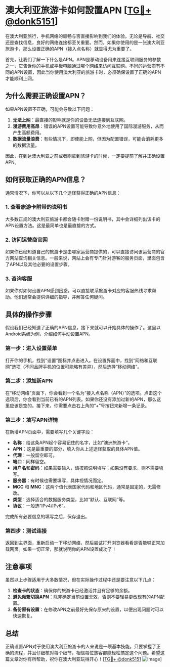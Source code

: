 # 澳大利亚旅游卡如何設置APN [[TG💪+ @donk5151](https://t.me/s/donk5151)]

在澳大利亚旅行，手机网络的顺畅与否直接影响到我们的体验。无论是导航、社交还是查找信息，良好的网络连接都至关重要。然而，如果你使用的是一张澳大利亚旅游卡，那么设置正确的APN（接入点名称）就显得尤为重要了。

首先，让我们了解一下什么是APN。APN是移动设备用来连接互联网服务的参数之一，它告诉你的手机或平板电脑通过哪个网络来访问互联网。不同的运营商有不同的APN设置，因此当你使用澳大利亚的旅游卡时，必须确保设置了正确的APN才能顺利上网。

## 为什么需要正确设置APN？

如果APN设置不正确，可能会导致以下问题：
1. **无法上网**：最直接的影响就是你的设备无法连接到互联网。
2. **漫游费用高昂**：错误的APN设置可能导致你意外地使用了国际漫游服务，从而产生高额费用。
3. **数据流量浪费**：有些情况下，即使能上网，但因为配置错误，可能会消耗更多的数据流量。

因此，在到达澳大利亚之前或者刚拿到旅游卡的时候，一定要提前了解并正确设置APN。

## 如何获取正确的APN信息？

通常情况下，你可以从以下几个途径获得正确的APN信息：

### 1. 查看旅游卡附带的说明书

大多数正规的澳大利亚旅游卡都会随卡附赠一份说明书，其中会详细列出该卡的APN设置方法。这是最简单也是最直接的方式。

### 2. 访问运营商官网

如果你已经知道自己的旅游卡是由哪家运营商提供的，可以直接访问该运营商的官方网站查询相关信息。一般来说，网站上会有专门针对游客的服务页面，里面包含了APN以及其他必要的设置步骤。

### 3. 咨询客服

如果你对如何设置APN感到困惑，可以直接联系旅游卡对应的客服热线寻求帮助。他们通常会提供详细的指导，并解答任何疑问。

## 具体的操作步骤

假设我们已经知道了正确的APN信息，接下来就可以开始具体的操作了。这里以Android系统为例，介绍如何手动设置APN。

### 第一步：进入设置菜单

打开你的手机，找到“设置”图标并点击进入。在设置界面中，找到“网络和互联网”选项（不同品牌手机的位置可能略有差异），然后选择“移动网络”。

### 第二步：添加新APN

在“移动网络”页面下，你会看到一个名为“接入点名称（APN）”的选项。点击这个选项后，你会看到当前已有的APN列表。如果你还没有添加过新的APN，那么这里应该是空的。接下来，你需要点击右上角的“+”号按钮来新增一条记录。

### 第三步：填写APN详情

在新增APN页面中，需要填写几个关键字段：

- **名称**：给这条APN起个容易记住的名字，比如“澳洲旅游卡”。
- **APN**：这是最重要的部分，填入你从上述途径获取的具体APN值。
- **代理**：一般留空即可。
- **端口**：同样留空。
- **用户名**和**密码**：如果需要输入，请按照说明填写；如果没有要求，则不需要填写。
- **服务器**：有时候也需要填写，具体视情况而定。
- **MCC** 和 **MNC**：这两个值代表国家代码和地区代码，通常是固定的，无需修改。
- **类型**：选择适合的数据服务类型，比如“默认、互联网”等。
- **协议**：一般选“IPv4/IPv6”。

完成所有必要信息的填写之后，保存退出。

### 第四步：测试连接

返回到主界面，重新启动一下移动网络，然后尝试打开浏览器看看是否能够正常加载网页。如果一切正常，那就说明你的APN设置成功了！

## 注意事项

虽然以上步骤适用于大多数情况，但在实际操作过程中还是要注意以下几点：

1. **检查卡的状态**：确保你的旅游卡已经激活并且有足够的余额。
2. **避免频繁切换APN**：除非确定当前设置无效，否则不要轻易更改现有的APN配置。
3. **备份原有设置**：在修改APN之前最好先保存原来的设置，以便出现问题时可以快速恢复。

## 总结

正确设置APN对于使用澳大利亚旅游卡的人来说是一项基本技能。只要掌握了正确的流程，并且仔细核对每个细节，相信每位旅客都能轻松搞定这个问题。希望这篇文章对你有所帮助，祝你在澳大利亚玩得开心！[[TG💪+ @donk5151](https://t.me/s/donk5151) ![Image](https://i.postimg.cc/rwNCRYN7/Snipaste-2025-04-30-17-27-05.png)]